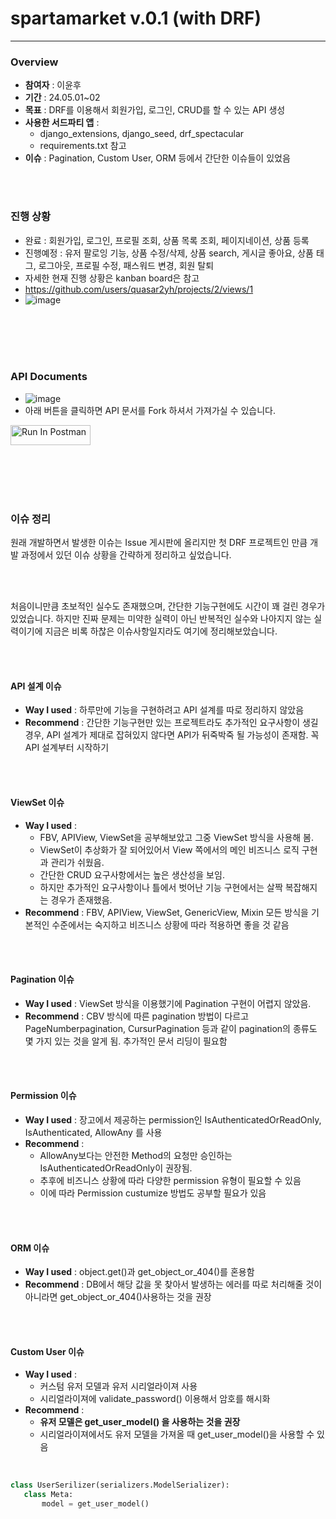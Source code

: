 # spartamarket v.0.1 (with DRF)
---------

### Overview

- **참여자** : 이윤후
- **기간** : 24.05.01~02
- **목표** : DRF를 이용해서 회원가입, 로그인, CRUD를 할 수 있는 API 생성
- **사용한 서드파티 앱** :
   - django_extensions, django_seed, drf_spectacular
   - requirements.txt 참고
- **이슈** : Pagination, Custom User, ORM 등에서 간단한 이슈들이 있었음

<br>
<br>

### 진행 상황
   - 완료 : 회원가입, 로그인, 프로필 조회, 상품 목록 조회, 페이지네이션, 상품 등록
   - 진행예정 : 유저 팔로잉 기능, 상품 수정/삭제, 상품 search, 게시글 좋아요, 상품 태그, 로그아웃, 프로필 수정, 패스워드 변경, 회원 탈퇴
   - 자세한 현재 진행 상황은 kanban board은 참고
   - https://github.com/users/quasar2yh/projects/2/views/1
   - ![image](https://github.com/quasar2yh/django_drf/assets/58003233/4c99aa90-c19f-4079-b2ee-2c63d7024b5e)
 <br>
 <br>
 <br>
 <br>
 
  ### API Documents

   -  ![image](https://github.com/quasar2yh/django_drf/assets/58003233/00d2eabc-7bf2-4903-8274-2e839e6c868e)
   - 아래 버튼을 클릭하면 API 문서를 Fork 하셔서 가져가실 수 있습니다.

  [<img src="https://run.pstmn.io/button.svg" alt="Run In Postman" style="width: 128px; height: 32px;">](https://app.getpostman.com/run-collection/24074190-c44e384d-2119-481e-8900-66d1f6d5b03b?action=collection%2Ffork&source=rip_markdown&collection-url=entityId%3D24074190-c44e384d-2119-481e-8900-66d1f6d5b03b%26entityType%3Dcollection%26workspaceId%3D03b015f4-d50e-4fe3-8cf6-d38ba7412daf)

 <br>
 <br>
 <br>
 <br>

 ### 이슈 정리
 원래 개발하면서 발생한 이슈는 Issue 게시판에 올리지만 첫 DRF 프로젝트인 만큼 개발 과정에서 있던 이슈 상황을 간략하게 정리하고 싶었습니다.

 <br>
 <br>

 처음이니만큼 초보적인 실수도 존재했으며, 간단한 기능구현에도 시간이 꽤 걸린 경우가 있었습니다. 하지만 진짜 문제는 미약한 실력이 아닌 반복적인 실수와 나아지지 않는 실력이기에 지금은 비록 하찮은 이슈사항일지라도 여기에 정리해보았습니다.

 <br>
 <br>

#### API 설계 이슈
- **Way I used** : 하루만에 기능을 구현하려고 API 설계를 따로 정리하지 않았음
- **Recommend** : 간단한 기능구현만 있는 프로젝트라도 추가적인 요구사항이 생길 경우, API 설계가 제대로 잡혀있지 않다면 API가 뒤죽박죽 될 가능성이 존재함. 꼭 API 설계부터 시작하기

 <br>
 <br>
 
#### ViewSet 이슈
- **Way I used** :
   - FBV, APIView, ViewSet을 공부해보았고 그중 ViewSet 방식을 사용해 봄.
   - ViewSet이 추상화가 잘 되어있어서 View 쪽에서의 메인 비즈니스 로직 구현과 관리가 쉬웠음.
   - 간단한 CRUD 요구사항에서는 높은 생산성을 보임.
   - 하지만 추가적인 요구사항이나 틀에서 벗어난 기능 구현에서는 살짝 복잡해지는 경우가 존재했음.
- **Recommend** : FBV, APIView, ViewSet, GenericView, Mixin 모든 방식을 기본적인 수준에서는 숙지하고 비즈니스 상황에 따라 적용하면 좋을 것 같음 

 <br>
 <br>

#### Pagination 이슈
- **Way I used** : ViewSet 방식을 이용했기에 Pagination 구현이 어렵지 않았음.
- **Recommend** :  CBV 방식에 따른 pagination 방법이 다르고 PageNumberpagination, CursurPagination 등과 같이 pagination의 종류도 몇 가지 있는 것을 알게 됨. 추가적인 문서 리딩이 필요함

 <br>
 <br>

#### Permission 이슈
- **Way I used** : 장고에서 제공하는 permission인 IsAuthenticatedOrReadOnly, IsAuthenticated, AllowAny 를 사용
- **Recommend** :
   - AllowAny보다는 안전한 Method의 요청만 승인하는 IsAuthenticatedOrReadOnly이 권장됨.
   - 추후에 비즈니스 상황에 따라 다양한 permission 유형이 필요할 수 있음
   - 이에 따라 Permission custumize 방법도 공부할 필요가 있음

 <br>
 <br>

#### **ORM 이슈**

- **Way I used** : object.get()과 get_object_or_404()를 혼용함
- **Recommend** : DB에서 해당 값을 못 찾아서 발생하는 에러를 따로 처리해줄 것이 아니라면 get_object_or_404()사용하는 것을 권장

 <br>
 <br>

  #### **Custom User 이슈**
- **Way I used** :
   - 커스텀 유저 모델과 유저 시리얼라이져 사용
   - 시리얼라이져에 validate_password() 이용해서 암호를 해시화
- **Recommend** :
   - **유저 모델은 get_user_model() 을 사용하는 것을 권장**
   - 시리얼라이져에서도 유저 모델을 가져올 때 get_user_model()을 사용할 수 있음
 <br>
 
 
 ``` python
class UserSerilizer(serializers.ModelSerializer):
	class Meta:
		model = get_user_model()
```

 <br>
 <br>
 































 
